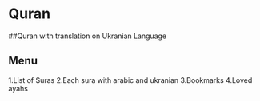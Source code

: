 # Quran
##Quran with translation on Ukranian Language
## Menu
1.List of Suras
2.Each sura with arabic and ukranian
3.Bookmarks
4.Loved ayahs

